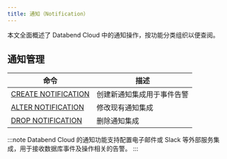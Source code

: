 ```yaml
---
title: 通知（Notification）
---
```


本文全面概述了 Databend Cloud 中的通知操作，按功能分类组织以便查阅。

## 通知管理

| 命令 | 描述 |
|---------|-------------|
| [CREATE NOTIFICATION](01-ddl-create-notification.md) | 创建新通知集成用于事件告警 |
| [ALTER NOTIFICATION](02-ddl-alter-notification.md) | 修改现有通知集成 |
| [DROP NOTIFICATION](03-ddl-drop-notification.md) | 删除通知集成 |

:::note
Databend Cloud 的通知功能支持配置电子邮件或 Slack 等外部服务集成，用于接收数据库事件及操作相关的告警。
:::